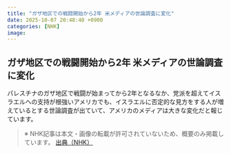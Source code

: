 ```yaml
---
title: "ガザ地区での戦闘開始から2年 米メディアの世論調査に変化"
date: 2025-10-07 20:48:40 +0900
categories: [NHK]
image: 
---
```

## ガザ地区での戦闘開始から2年 米メディアの世論調査に変化

パレスチナのガザ地区で戦闘が始まってから2年となるなか、党派を超えてイスラエルへの支持が根強いアメリカでも、イスラエルに否定的な見方をする人が増えているとする世論調査が出ていて、アメリカのメディアは大きな変化だと報じています。

> ※ NHK記事は本文・画像の転載が許可されていないため、概要のみ掲載しています。
[出典（NHK）](http://www3.nhk.or.jp/news/html/20251008/k10014944001000.html)
